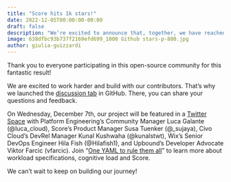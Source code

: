 ```yaml
---
title: "Score hits 1k stars!"
date: 2022-12-05T00:00:00-00:00
draft: false
description: "We’re excited to announce that, together, we have reached a symbolic but meaningful milestone: 1K GitHub stars!"
image: 638dfbc93b737f2169efd699_1000 Github stars-p-800.jpg
author: giulia-guizzardi
---
```


Thank you to everyone participating in this open-source community for this fantastic result! 

We are excited to work harder and build with our contributors. That’s why we launched the [discussion tab](https://github.com/score-spec/spec/discussions) in GitHub. There, you can share your questions and feedback.

On Wednesday, December 7th, our project will be featured in a [Twitter Space](https://twitter.com/i/spaces/1lPJqBDQwolxb?s=20) with Platform Engineering’s Community Manager Luca Galante (@luca_cloud), Score’s Product Manager Susa Tuenker (@_sujaya), Civo Cloud’s DevRel Manager Kunal Kushwaha (@kunalstwt), Wix’s Senior DevOps Engineer Hila Fish (@Hilafish1), and Upbound’s Developer Advocate Viktor Farcic (vfarcic). Join “[One YAML to rule them all](https://twitter.com/i/spaces/1lPJqBDQwolxb?s=20)” to learn more about workload specifications, cognitive load and Score. 

We can’t wait to keep on building our journey!